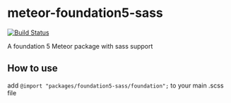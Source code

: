 meteor-foundation5-sass
=======================

[![Build Status](https://travis-ci.org/lgollut/meteor-foundation5-sass.png?branch=v0.0.5)](https://travis-ci.org/lgollut/meteor-foundation5-sass)

A foundation 5 Meteor package with sass support


How to use
----------

add `@import "packages/foundation5-sass/foundation";` to your main .scss file
